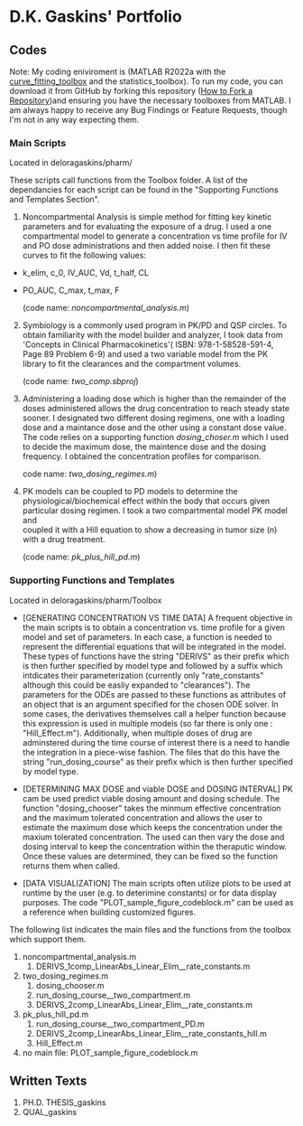 # D.K. Gaskins' Portfolio

## Codes
Note: My coding eniviroment is (MATLAB R2022a with the [curve_fitting_toolbox](https://www.mathworks.com/products/curvefitting.html) and the statistics_toolbox). To run my code, you can download it from GitHub by forking this repository ([How to Fork a Repository](https://docs.github.com/en/get-started/quickstart/fork-a-repo))and ensuring you have the necessary toolboxes from MATLAB. I am always happy to receive any Bug Findings or Feature Requests, though I'm not in any way expecting them. 

### Main Scripts
Located in deloragaskins/pharm/

These scripts call functions from the Toolbox folder. A list of the dependancies for each script can be found in the "Supporting Functions and Templates Section". 

1. Noncompartmental Analysis is simple method for fitting key kinetic parameters  and for evaluating the exposure of a drug. I used a one compartmental model to  generate a concentration vs time profile for IV and PO dose administrations and then added noise. I then fit these curves to fit the following values: 
* k_elim, c_0,  IV_AUC,  Vd, t_half, CL
* PO_AUC, C_max, t_max, F

  (code name: _noncompartmental_analysis.m_)
 
2. Symbiology is a commonly used program in PK/PD and QSP circles. To obtain familiarity with the model builder and analyzer, I took data from 'Concepts in Clinical Pharmacokinetics'( ISBN: 978-1-58528-591-4, Page 89 Problem 6-9) and used a two variable model from the PK library to fit the clearances and the compartment volumes. 

   (code name: _two_comp.sbproj_)

3. Administering a loading dose which is higher than the remainder of the doses administered allows the drug concentration to reach steady state sooner. I designated two different dosing regimens, one with a loading dose and a maintance dose and the other using a constant dose value. The code relies on a supporting function _dosing_choser.m_  which I used to decide the maximum dose, the maintence dose and the dosing frequency. I obtained the concentration profiles for comparison. 

    code name: _two_dosing_regimes.m_)
    
4. PK models can be coupled to PD models to determine the
   physiological/biochemical effect within the body that occurs given 
   particular dosing regimen. I took a two compartmental model PK model and    
   coupled it with a Hill equation to show a decreasing in tumor size (n) with a    drug treatment. 
   
   (code name: _pk_plus_hill_pd.m_)

### Supporting Functions and Templates
Located in deloragaskins/pharm/Toolbox

* [GENERATING CONCENTRATION VS TIME DATA] A frequent objective in the main scripts is to obtain a concentration vs. time profile for a given model and set of parameters. In each case, a function is needed to represent the differential equations that will be integrated in the model. These types of functions have the string "DERIVS" as their prefix which is then further specified by model type and followed by a suffix which intdicates their parameterization (currently only "rate_constants" although this could be easliy expanded to "clearances"). The parameters for the ODEs are passed to these functions as attributes of an object that is an argument specified for the chosen ODE solver. In some cases, the derivatives themselves call a helper function because this expression is used in multiple models (so far there is only one : "Hill_Effect.m"). Additionally, when multiple doses of drug are adminstered during the time course of interest there is a need to handle the integration in a piece-wise fashion. The files that do this have the string "run_dosing_course" as their prefix which is then further specified by model type. 

* [DETERMINING MAX DOSE and viable DOSE and DOSING INTERVAL] PK cam be used predict viable dosing amount and dosing schedule. The function "dosing_chooser" takes the minmum effective concentration and the maximum tolerated concentration and allows the user to estimate the maximum dose which keeps the concentration under the maxium tolerated concentration. The used can then vary the dose and dosing interval to keep the concentration within the theraputic window. Once these values are determined, they can be fixed so the function returns them when called.    
  
* [DATA VISUALIZATION] The main scripts often utilize plots to be used at runtime by the user (e.g. to deterimine constants) or for data display purposes. The code "PLOT_sample_figure_codeblock.m" can be used as a reference when building customized figures. 

The following list indicates the main files and the functions from the toolbox which support them. 

1. noncompartmental_analysis.m 
   1. DERIVS_1comp_LinearAbs_Linear_Elim__rate_constants.m
2. two_dosing_regimes.m
   1. dosing_chooser.m
   2. run_dosing_course__two_compartment.m
   3. DERIVS_2comp_LinearAbs_Linear_Elim__rate_constants.m 
3. pk_plus_hill_pd.m
   1. run_dosing_course__two_compartment_PD.m
   2. DERIVS_2comp_LinearAbs_Linear_Elim__rate_constants_hill.m
   3. Hill_Effect.m
4. no main file: PLOT_sample_figure_codeblock.m

## Written Texts
1. PH.D. THESIS_gaskins
2. QUAL_gaskins
